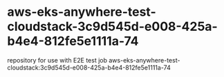 # aws-eks-anywhere-test-cloudstack-3c9d545d-e008-425a-b4e4-812fe5e1111a-74
repository for use with E2E test job aws-eks-anywhere-test-cloudstack:3c9d545d-e008-425a-b4e4-812fe5e1111a-74
